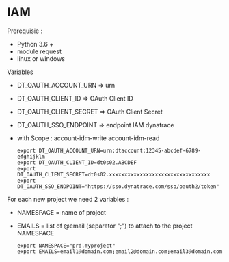 # IAM

Prerequisie :
- Python 3.6 +
- module request
- linux or windows

Variables 
- DT_OAUTH_ACCOUNT_URN => urn 
- DT_OAUTH_CLIENT_ID => OAuth Client ID
- DT_OAUTH_CLIENT_SECRET => OAuth Client Secret
- DT_OAUTH_SSO_ENDPOINT => endpoint IAM dynatrace
- with Scope :  account-idm-write account-idm-read

      export DT_OAUTH_ACCOUNT_URN=urn:dtaccount:12345-abcdef-6789-efghijklm
      export DT_OAUTH_CLIENT_ID=dt0s02.ABCDEF
      export DT_OAUTH_CLIENT_SECRET=dt0s02.xxxxxxxxxxxxxxxxxxxxxxxxxxxxxxxxx
      export DT_OAUTH_SSO_ENDPOINT="https://sso.dynatrace.com/sso/oauth2/token"
  
For each new project we need 2 variables : 
- NAMESPACE = name of project
- EMAILS = list of @email (separator ";") to attach to the project NAMESPACE

      export NAMESPACE="prd.myproject"
      export EMAILS=email1@domain.com;email2@domain.com;email3@domain.com
